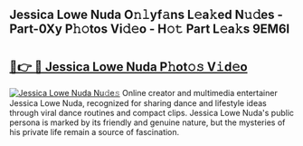 ## Jessica Lowe Nuda O𝚗𝚕yf𝚊ns L𝚎a𝚔ed N𝚞𝚍es - Part-0Xy P𝚑𝚘tos Vi𝚍𝚎o - H𝚘𝚝 Part L𝚎a𝚔s 9EM6l

# <h2><a href="http://kf989l.oniu.top/?m=Jessica+Lowe+Nuda">🔗👉 🔴 Jessica Lowe Nuda P𝚑ot𝚘𝚜 V𝚒d𝚎o</a></h2>

[![Jessica Lowe Nuda Nu𝚍e𝚜](https://i.imgur.com/0qMVB7G.gif)](http://kf989l.oniu.top/?m=Jessica+Lowe+Nuda)
Online creator and multimedia entertainer Jessica Lowe Nuda, recognized for sharing dance and lifestyle ideas through viral dance routines and compact clips. Jessica Lowe Nuda's public persona is marked by its friendly and genuine nature, but the mysteries of his private life remain a source of fascination.  
